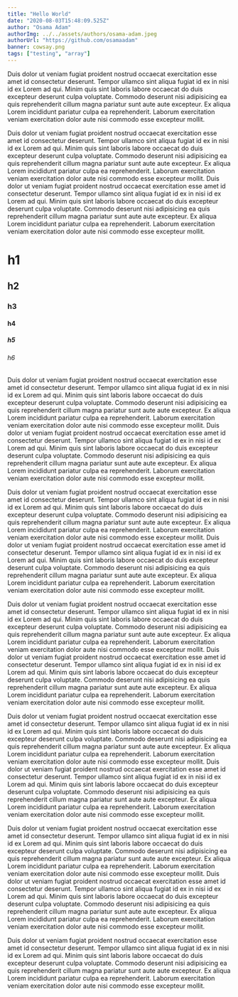 ```yaml
---
title: "Hello World"
date: "2020-08-03T15:48:09.525Z"
author: "Osama Adam"
authorImg: ../../assets/authors/osama-adam.jpeg
authorUrl: "https://github.com/osamaadam"
banner: cowsay.png
tags: ["testing", "array"]
---
```


Duis dolor ut veniam fugiat proident nostrud occaecat exercitation esse amet id consectetur deserunt. Tempor ullamco sint aliqua fugiat id ex in nisi id ex Lorem ad qui. Minim quis sint laboris labore occaecat do duis excepteur deserunt culpa voluptate. Commodo deserunt nisi adipisicing ea quis reprehenderit cillum magna pariatur sunt aute aute excepteur. Ex aliqua Lorem incididunt pariatur culpa ea reprehenderit. Laborum exercitation veniam exercitation dolor aute nisi commodo esse excepteur mollit.

Duis dolor ut veniam fugiat proident nostrud occaecat exercitation esse amet id consectetur deserunt. Tempor ullamco sint aliqua fugiat id ex in nisi id ex Lorem ad qui. Minim quis sint laboris labore occaecat do duis excepteur deserunt culpa voluptate. Commodo deserunt nisi adipisicing ea quis reprehenderit cillum magna pariatur sunt aute aute excepteur. Ex aliqua Lorem incididunt pariatur culpa ea reprehenderit. Laborum exercitation veniam exercitation dolor aute nisi commodo esse excepteur mollit.
Duis dolor ut veniam fugiat proident nostrud occaecat exercitation esse amet id consectetur deserunt. Tempor ullamco sint aliqua fugiat id ex in nisi id ex Lorem ad qui. Minim quis sint laboris labore occaecat do duis excepteur deserunt culpa voluptate. Commodo deserunt nisi adipisicing ea quis reprehenderit cillum magna pariatur sunt aute aute excepteur. Ex aliqua Lorem incididunt pariatur culpa ea reprehenderit. Laborum exercitation veniam exercitation dolor aute nisi commodo esse excepteur mollit.

# h1
## h2
### h3
#### h4
##### h5
###### h6

Duis dolor ut veniam fugiat proident nostrud occaecat exercitation esse amet id consectetur deserunt. Tempor ullamco sint aliqua fugiat id ex in nisi id ex Lorem ad qui. Minim quis sint laboris labore occaecat do duis excepteur deserunt culpa voluptate. Commodo deserunt nisi adipisicing ea quis reprehenderit cillum magna pariatur sunt aute aute excepteur. Ex aliqua Lorem incididunt pariatur culpa ea reprehenderit. Laborum exercitation veniam exercitation dolor aute nisi commodo esse excepteur mollit.
Duis dolor ut veniam fugiat proident nostrud occaecat exercitation esse amet id consectetur deserunt. Tempor ullamco sint aliqua fugiat id ex in nisi id ex Lorem ad qui. Minim quis sint laboris labore occaecat do duis excepteur deserunt culpa voluptate. Commodo deserunt nisi adipisicing ea quis reprehenderit cillum magna pariatur sunt aute aute excepteur. Ex aliqua Lorem incididunt pariatur culpa ea reprehenderit. Laborum exercitation veniam exercitation dolor aute nisi commodo esse excepteur mollit.

Duis dolor ut veniam fugiat proident nostrud occaecat exercitation esse amet id consectetur deserunt. Tempor ullamco sint aliqua fugiat id ex in nisi id ex Lorem ad qui. Minim quis sint laboris labore occaecat do duis excepteur deserunt culpa voluptate. Commodo deserunt nisi adipisicing ea quis reprehenderit cillum magna pariatur sunt aute aute excepteur. Ex aliqua Lorem incididunt pariatur culpa ea reprehenderit. Laborum exercitation veniam exercitation dolor aute nisi commodo esse excepteur mollit.
Duis dolor ut veniam fugiat proident nostrud occaecat exercitation esse amet id consectetur deserunt. Tempor ullamco sint aliqua fugiat id ex in nisi id ex Lorem ad qui. Minim quis sint laboris labore occaecat do duis excepteur deserunt culpa voluptate. Commodo deserunt nisi adipisicing ea quis reprehenderit cillum magna pariatur sunt aute aute excepteur. Ex aliqua Lorem incididunt pariatur culpa ea reprehenderit. Laborum exercitation veniam exercitation dolor aute nisi commodo esse excepteur mollit.

Duis dolor ut veniam fugiat proident nostrud occaecat exercitation esse amet id consectetur deserunt. Tempor ullamco sint aliqua fugiat id ex in nisi id ex Lorem ad qui. Minim quis sint laboris labore occaecat do duis excepteur deserunt culpa voluptate. Commodo deserunt nisi adipisicing ea quis reprehenderit cillum magna pariatur sunt aute aute excepteur. Ex aliqua Lorem incididunt pariatur culpa ea reprehenderit. Laborum exercitation veniam exercitation dolor aute nisi commodo esse excepteur mollit.
Duis dolor ut veniam fugiat proident nostrud occaecat exercitation esse amet id consectetur deserunt. Tempor ullamco sint aliqua fugiat id ex in nisi id ex Lorem ad qui. Minim quis sint laboris labore occaecat do duis excepteur deserunt culpa voluptate. Commodo deserunt nisi adipisicing ea quis reprehenderit cillum magna pariatur sunt aute aute excepteur. Ex aliqua Lorem incididunt pariatur culpa ea reprehenderit. Laborum exercitation veniam exercitation dolor aute nisi commodo esse excepteur mollit.

Duis dolor ut veniam fugiat proident nostrud occaecat exercitation esse amet id consectetur deserunt. Tempor ullamco sint aliqua fugiat id ex in nisi id ex Lorem ad qui. Minim quis sint laboris labore occaecat do duis excepteur deserunt culpa voluptate. Commodo deserunt nisi adipisicing ea quis reprehenderit cillum magna pariatur sunt aute aute excepteur. Ex aliqua Lorem incididunt pariatur culpa ea reprehenderit. Laborum exercitation veniam exercitation dolor aute nisi commodo esse excepteur mollit.
Duis dolor ut veniam fugiat proident nostrud occaecat exercitation esse amet id consectetur deserunt. Tempor ullamco sint aliqua fugiat id ex in nisi id ex Lorem ad qui. Minim quis sint laboris labore occaecat do duis excepteur deserunt culpa voluptate. Commodo deserunt nisi adipisicing ea quis reprehenderit cillum magna pariatur sunt aute aute excepteur. Ex aliqua Lorem incididunt pariatur culpa ea reprehenderit. Laborum exercitation veniam exercitation dolor aute nisi commodo esse excepteur mollit.

Duis dolor ut veniam fugiat proident nostrud occaecat exercitation esse amet id consectetur deserunt. Tempor ullamco sint aliqua fugiat id ex in nisi id ex Lorem ad qui. Minim quis sint laboris labore occaecat do duis excepteur deserunt culpa voluptate. Commodo deserunt nisi adipisicing ea quis reprehenderit cillum magna pariatur sunt aute aute excepteur. Ex aliqua Lorem incididunt pariatur culpa ea reprehenderit. Laborum exercitation veniam exercitation dolor aute nisi commodo esse excepteur mollit.
Duis dolor ut veniam fugiat proident nostrud occaecat exercitation esse amet id consectetur deserunt. Tempor ullamco sint aliqua fugiat id ex in nisi id ex Lorem ad qui. Minim quis sint laboris labore occaecat do duis excepteur deserunt culpa voluptate. Commodo deserunt nisi adipisicing ea quis reprehenderit cillum magna pariatur sunt aute aute excepteur. Ex aliqua Lorem incididunt pariatur culpa ea reprehenderit. Laborum exercitation veniam exercitation dolor aute nisi commodo esse excepteur mollit.

Duis dolor ut veniam fugiat proident nostrud occaecat exercitation esse amet id consectetur deserunt. Tempor ullamco sint aliqua fugiat id ex in nisi id ex Lorem ad qui. Minim quis sint laboris labore occaecat do duis excepteur deserunt culpa voluptate. Commodo deserunt nisi adipisicing ea quis reprehenderit cillum magna pariatur sunt aute aute excepteur. Ex aliqua Lorem incididunt pariatur culpa ea reprehenderit. Laborum exercitation veniam exercitation dolor aute nisi commodo esse excepteur mollit.
